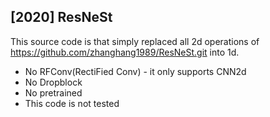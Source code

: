 ## [2020] ResNeSt

This source code is that simply replaced all 2d operations of https://github.com/zhanghang1989/ResNeSt.git into 1d.

- No RFConv(RectiFied Conv) - it only supports CNN2d
- No Dropblock
- No pretrained
- This code is not tested
